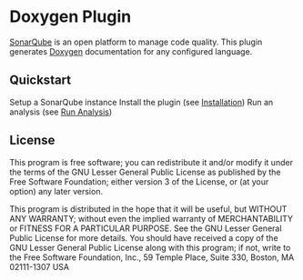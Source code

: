 # Doxygen Plugin

[SonarQube](https://www.sonarqube.org) is an open platform to manage code quality. This plugin generates [Doxygen](http://www.stack.nl/~dimitri/doxygen/) documentation for any configured language. 

## Quickstart

Setup a SonarQube instance
Install the plugin (see [Installation](https://github.com/SonarCommunity/sonar-doxygen/wiki))
Run an analysis (see [Run Analysis](https://github.com/SonarCommunity/sonar-doxygen/wiki))

## License
This program is free software; you can redistribute it and/or modify it under the terms of the GNU Lesser General Public License as published by the Free Software Foundation; either version 3 of the License, or (at your option) any later version.

This program is distributed in the hope that it will be useful, but WITHOUT ANY WARRANTY; without even the implied warranty of MERCHANTABILITY or FITNESS FOR A PARTICULAR PURPOSE. See the GNU Lesser General Public License for more details. You should have received a copy of the GNU Lesser General Public License along with this program; if not, write to the Free Software Foundation, Inc., 59 Temple Place, Suite 330, Boston, MA 02111-1307 USA
